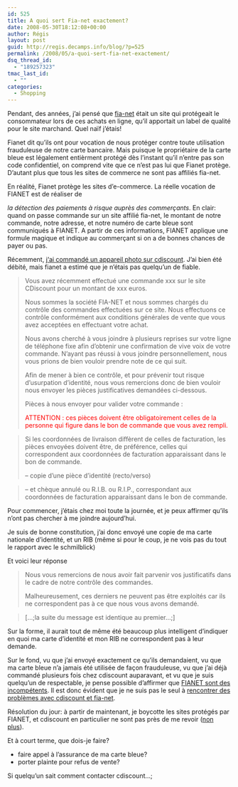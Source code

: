 ```yaml
---
id: 525
title: A quoi sert Fia-net exactement?
date: 2008-05-30T18:12:08+00:00
author: Régis
layout: post
guid: http://regis.decamps.info/blog/?p=525
permalink: /2008/05/a-quoi-sert-fia-net-exactement/
dsq_thread_id:
  - "189257323"
tmac_last_id:
  - ""
categories:
  - Shopping
---
```

Pendant, des années, j’ai pensé que [fia-net](http://www.fia-net.com/) était un site qui protégeait le consommateur lors de ces achats en ligne, qu’il apportait un label de qualité pour le site marchand. Quel naïf j’étais!

Fianet dit qu’ils ont pour vocation de nous protéger contre toute utilisation frauduleuse de notre carte bancaire. Mais puisque le propriétaire de la carte bleue est légalement entièrment protégé dès l’instant qu’il n’entre pas son code confidentiel, on comprend vite que ce n’est pas lui que Fianet protège. D’autant plus que tous les sites de commerce ne sont pas affiliés fia-net.

En réalité, Fianet protège les sites d’e-commerce. <!--more-->La réelle vocation de FIANET est de réaliser de 

_la détection des paiements à risque auprès des commerçants_. En clair: quand on passe commande sur un site affilié fia-net, le montant de notre commande, notre adresse, et notre numéro de carte bleue sont communiqués à FIANET. A partir de ces informations, FIANET applique une formule magique et indique au commerçant si on a de bonnes chances de payer ou pas.

Récemment, j[&lsquo;ai commandé un appareil photo sur cdiscount](http://twitter.com/regisd/statuses/820916333). J’ai bien été débité, mais fianet a estimé que je n’étais pas quelqu’un de fiable.

> Vous avez récemment effectué une commande xxx sur le site CDiscount pour un montant de xxx euros.
> 
> Nous sommes la société FIA-NET et nous sommes chargés du contrôle des commandes effectuées sur ce site. Nous effectuons ce contrôle conformément aux conditions générales de vente que vous avez acceptées en effectuant votre achat. 
> 
> Nous avons cherché à vous joindre à plusieurs reprises sur votre ligne de téléphone fixe afin d’obtenir une confirmation de vive voix de votre commande. N’ayant pas réussi à vous joindre personnellement, nous vous prions de bien vouloir prendre note de ce qui suit.
> 
> Afin de mener à bien ce contrôle, et pour prévenir tout risque d’usurpation d’identité, nous vous remercions donc de bien vouloir nous envoyer les pièces justificatives demandées ci-dessous.
> 
> Pièces à nous envoyer pour valider votre commande :
> 
> <font color="#ff0000">ATTENTION : ces pièces doivent être obligatoirement celles de la personne qui figure dans le bon de commande que vous avez rempli.</font>
  
> Si les coordonnées de livraison diffèrent de celles de facturation, les pièces envoyées doivent être, de préférence, celles qui correspondent aux coordonnées de facturation apparaissant dans le bon de commande.
> 
> – copie d’une pièce d’identité (recto/verso)
  
> – et chèque annulé ou R.I.B. ou R.I.P., correspondant aux coordonnées de facturation apparaissant dans le bon de commande. 

Pour commencer, j’étais chez moi toute la journée, et je peux affirmer qu’ils n’ont pas chercher à me joindre aujourd’hui. 

Je suis de bonne constitution, j’ai donc envoyé une copie de ma carte nationale d’identité, et un RIB (même si pour le coup, je ne vois pas du tout le rapport avec le schmilblick)

Et voici leur réponse

> Nous vous remercions de nous avoir fait parvenir vos justificatifs dans le cadre de notre contrôle des commandes. 
> 
> Malheureusement, ces derniers ne peuvent pas être exploités car ils ne correspondent pas à ce que nous vous avons demandé.
  
> […;la suite du message est identique au premier…;] 

Sur la forme, il aurait tout de même été beaucoup plus intelligent d’indiquer en quoi ma carte d’identité et mon RIB ne correspondent pas à leur demande.

Sur le fond, vu que j’ai envoyé exactement ce qu’ils demandaient, vu que ma carte bleue n’a jamais été utilisée de façon frauduleuse, vu que j’ai déjà commandé plusieurs fois chez cdiscount auparavant, et vu que je suis quelqu’un de respectable, je pense possible d’affirmer que [FIANET sont des incompétents](http://www.commentcamarche.net/forum/affich-3763164-achat-en-ligne-fia-net-quelle-securite). Il est donc évident que je ne suis pas le seul à [rencontrer des problèmes avec cdiscount et fia-net](http://www.leguide.com/consoforum/reponse_9887383000000000000_0.htm).

Résolution du jour: à partir de maintenant, je boycotte les sites protégés par FIANET, et cdiscount en particulier ne sont pas près de me revoir ([non plus](http://www.netandco.info/index.php?2006/03/09/284-cdiscount-incompetence-et-reactive-a-la-limite-de-l-absurde)).

Et à court terme, que dois-je faire?

  * faire appel à l’assurance de ma carte bleue?
  * porter plainte pour refus de vente?

Si quelqu’un sait comment contacter cdiscount…;
